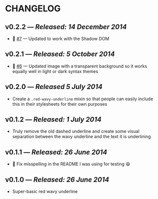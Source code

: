 # CHANGELOG

## **v0.2.2** &mdash; *Released: 14 December 2014*

* :bug: [#7](https://github.com/lee-dohm/red-wavy-underline/issues/7) &mdash; Updated to work with the Shadow DOM

## **v0.2.1** &mdash; *Released: 5 October 2014*

* :bug: [#6](https://github.com/lee-dohm/red-wavy-underline/issues/6) &mdash; Updated image with a transparent background so it works equally well in light or dark syntax themes

## **v0.2.0** &mdash; *Released 5 July 2014*

* Create a `.red-wavy-underline` mixin so that people can easily include this in their stylesheets for their own purposes

## **v0.1.2** &mdash; *Released: 1 July 2014*

* Truly remove the old dashed underline and create some visual separation between the wavy underline and the text it is underlining

## **v0.1.1** &mdash; *Released: 26 June 2014*

* :bug: Fix misspelling in the README I was using for testing :laughing:

## **v0.1.0** &mdash; *Released: 26 June 2014*

* Super-basic red wavy underline
